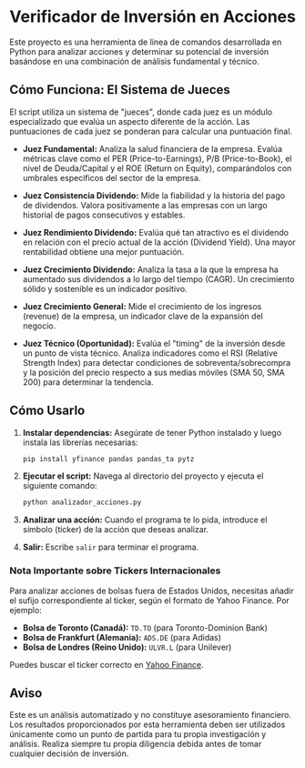 # Verificador de Inversión en Acciones

Este proyecto es una herramienta de línea de comandos desarrollada en Python para analizar acciones y determinar su potencial de inversión basándose en una combinación de análisis fundamental y técnico.

## Cómo Funciona: El Sistema de Jueces

El script utiliza un sistema de "jueces", donde cada juez es un módulo especializado que evalúa un aspecto diferente de la acción. Las puntuaciones de cada juez se ponderan para calcular una puntuación final.

- **Juez Fundamental:** Analiza la salud financiera de la empresa. Evalúa métricas clave como el PER (Price-to-Earnings), P/B (Price-to-Book), el nivel de Deuda/Capital y el ROE (Return on Equity), comparándolos con umbrales específicos del sector de la empresa.

- **Juez Consistencia Dividendo:** Mide la fiabilidad y la historia del pago de dividendos. Valora positivamente a las empresas con un largo historial de pagos consecutivos y estables.

- **Juez Rendimiento Dividendo:** Evalúa qué tan atractivo es el dividendo en relación con el precio actual de la acción (Dividend Yield). Una mayor rentabilidad obtiene una mejor puntuación.

- **Juez Crecimiento Dividendo:** Analiza la tasa a la que la empresa ha aumentado sus dividendos a lo largo del tiempo (CAGR). Un crecimiento sólido y sostenible es un indicador positivo.

- **Juez Crecimiento General:** Mide el crecimiento de los ingresos (revenue) de la empresa, un indicador clave de la expansión del negocio.

- **Juez Técnico (Oportunidad):** Evalúa el "timing" de la inversión desde un punto de vista técnico. Analiza indicadores como el RSI (Relative Strength Index) para detectar condiciones de sobreventa/sobrecompra y la posición del precio respecto a sus medias móviles (SMA 50, SMA 200) para determinar la tendencia.

## Cómo Usarlo

1.  **Instalar dependencias:** Asegúrate de tener Python instalado y luego instala las librerías necesarias:
    ```bash
    pip install yfinance pandas pandas_ta pytz
    ```

2.  **Ejecutar el script:** Navega al directorio del proyecto y ejecuta el siguiente comando:
    ```bash
    python analizador_acciones.py
    ```

3.  **Analizar una acción:** Cuando el programa te lo pida, introduce el símbolo (ticker) de la acción que deseas analizar.

4.  **Salir:** Escribe `salir` para terminar el programa.

### Nota Importante sobre Tickers Internacionales

Para analizar acciones de bolsas fuera de Estados Unidos, necesitas añadir el sufijo correspondiente al ticker, según el formato de Yahoo Finance. Por ejemplo:

-   **Bolsa de Toronto (Canadá):** `TD.TO` (para Toronto-Dominion Bank)
-   **Bolsa de Frankfurt (Alemania):** `ADS.DE` (para Adidas)
-   **Bolsa de Londres (Reino Unido):** `ULVR.L` (para Unilever)

Puedes buscar el ticker correcto en [Yahoo Finance](https://finance.yahoo.com/).

## Aviso

Este es un análisis automatizado y no constituye asesoramiento financiero. Los resultados proporcionados por esta herramienta deben ser utilizados únicamente como un punto de partida para tu propia investigación y análisis. Realiza siempre tu propia diligencia debida antes de tomar cualquier decisión de inversión.